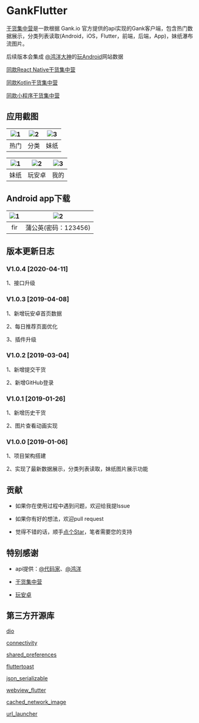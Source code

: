 # GankFlutter

[干货集中营](https://gank.io)是一款根据 Gank.io 官方提供的api实现的Gank客户端，包含热门数据展示，分类列表读取(Android，iOS，Flutter，前端，后端，App)，妹纸瀑布流图片。

后续版本会集成 [@鸿洋大神](https://github.com/hongyangAndroid)的[玩Android](https://www.wanandroid.com/)网站数据

[同款React Native干货集中营](https://github.com/fujianlian/GankRN)

[同款Kotlin干货集中营](https://github.com/fujianlian/GankKotlin)

[同款小程序干货集中营](https://github.com/fujianlian/GankMini)

## 应用截图

![1](https://user-gold-cdn.xitu.io/2020/4/11/171685cecbf45589?w=1242&h=2688&f=png&s=119429) | ![2](https://user-gold-cdn.xitu.io/2020/4/11/17168577620ec2c1?w=1242&h=2688&f=png&s=660437) | ![3](https://user-gold-cdn.xitu.io/2020/4/11/171685be3a4a58ca?w=1242&h=2688&f=png&s=1037152) |
| :--: | :--: | :--: |
| 热门 | 分类 | 妹纸 |

![1](https://user-gold-cdn.xitu.io/2020/4/11/17168586eb9d5b8f?w=1242&h=2688&f=png&s=792083) | ![2](https://user-gold-cdn.xitu.io/2020/4/11/171685a6b2e419ff?w=1242&h=2688&f=png&s=151669) | ![3](https://user-gold-cdn.xitu.io/2020/4/11/171685aeb279843b?w=1242&h=2688&f=png&s=26904) |
| :--: | :--: | :--: |
| 妹纸 | 玩安卓 | 我的 |

## Android app下载

![1](https://user-gold-cdn.xitu.io/2020/4/12/1716e3b9ff23e245?w=300&h=300&f=png&s=4127) |![2](https://user-gold-cdn.xitu.io/2020/4/12/1716e3bb34e6f844?w=300&h=300&f=png&s=6171) |
| :--: | :--: |
| fir | 蒲公英(密码：123456) |


## 版本更新日志

### V1.0.4 [2020-04-11]

1、接口升级

### V1.0.3 [2019-04-08]

1、新增玩安卓首页数据

2、每日推荐页面优化

3、插件升级

### V1.0.2 [2019-03-04]

1、新增提交干货

2、新增GitHub登录

### V1.0.1 [2019-01-26]

1、新增历史干货

2、图片查看动画实现

### V1.0.0 [2019-01-06]

1、项目架构搭建

2、实现了最新数据展示，分类列表读取，妹纸图片展示功能

## 贡献

* 如果你在使用过程中遇到问题，欢迎给我提Issue

* 如果你有好的想法，欢迎pull request

* 觉得不错的话，顺手[点个Star](https://github.com/fujianlian/GankFlutter)，笔者需要您的支持

## 特别感谢

* api提供：[@代码家](https://github.com/daimajia)、[@鸿洋](https://github.com/hongyangAndroid)

* [干货集中营](https://gank.io)

* [玩安卓](https://www.wanandroid.com)

## 第三方开源库

[dio](https://github.com/flutterchina/dio)

[connectivity](https://github.com/flutter/plugins)

[shared_preferences](https://github.com/flutter/plugins)

[fluttertoast](https://github.com/PonnamKarthik/FlutterToast)

[json_serializable](https://github.com/dart-lang/json_serializable)

[webview_flutter](https://pub.dartlang.org/packages/webview_flutter)

[cached_network_image](https://github.com/renefloor/flutter_cached_network_image)

[url_launcher](https://github.com/flutter/plugins/tree/master/packages/url_launcher)
